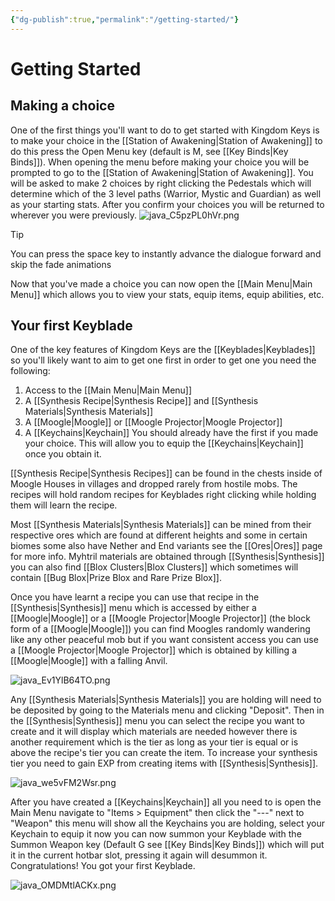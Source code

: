 ```yaml
---
{"dg-publish":true,"permalink":"/getting-started/"}
---
```


# Getting Started
## Making a choice
One of the first things you'll want to do to get started with Kingdom Keys is to make your choice in the [[Station of Awakening\|Station of Awakening]] to do this press the Open Menu key (default is M, see [[Key Binds\|Key Binds]]).
When opening the menu before making your choice you will be prompted to go to the [[Station of Awakening\|Station of Awakening]]. You will be asked to make 2 choices by right clicking the Pedestals which will determine which of the 3 level paths (Warrior, Mystic and Guardian) as well as your starting stats. After you confirm your choices you will be returned to wherever you were previously.
 ![java_C5pzPL0hVr.png](/img/user/java_C5pzPL0hVr.png)

> [!tip] 
> You can press the space key to instantly advance the dialogue forward and skip the fade animations

Now that you've made a choice you can now open the [[Main Menu\|Main Menu]] which allows you to view your stats, equip items, equip abilities, etc.

## Your first Keyblade
One of the key features of Kingdom Keys are the [[Keyblades\|Keyblades]] so you'll likely want to aim to get one first in order to get one you need the following:
1. Access to the [[Main Menu\|Main Menu]]
2. A [[Synthesis Recipe\|Synthesis Recipe]] and [[Synthesis Materials\|Synthesis Materials]]
3. A [[Moogle\|Moogle]] or [[Moogle Projector\|Moogle Projector]]
4. A [[Keychains\|Keychain]]
You should already have the first if you made your choice. This will allow you to equip the [[Keychains\|Keychain]] once you obtain it.

[[Synthesis Recipe\|Synthesis Recipes]] can be found in the chests inside of Moogle Houses in villages and dropped rarely from hostile mobs. The recipes will hold random recipes for Keyblades right clicking while holding them will learn the recipe.

Most [[Synthesis Materials\|Synthesis Materials]] can be mined from their respective ores which are found at different heights and some in certain biomes some also have Nether and End variants see the [[Ores\|Ores]] page for more info. Myhtril materials are obtained through [[Synthesis\|Synthesis]] you can also find [[Blox Clusters\|Blox Clusters]] which sometimes will contain [[Bug Blox\|Prize Blox and Rare Prize Blox]]. 

Once you have learnt a recipe you can use that recipe in the [[Synthesis\|Synthesis]] menu which is accessed by either a [[Moogle\|Moogle]] or a [[Moogle Projector\|Moogle Projector]] (the block form of a [[Moogle\|Moogle]]) you can find Moogles randomly wandering like any other peaceful mob but if you want consistent access you can use a [[Moogle Projector\|Moogle Projector]] which is obtained by killing a [[Moogle\|Moogle]] with a falling Anvil. 

![java_Ev1YlB64TO.png](/img/user/java_Ev1YlB64TO.png)

Any [[Synthesis Materials\|Synthesis Materials]] you are holding will need to be deposited by going to the Materials menu and clicking "Deposit". Then in the [[Synthesis\|Synthesis]] menu you can select the recipe you want to create and it will display which materials are needed however there is another requirement which is the tier as long as your tier is equal or is above the recipe's tier you can create the item. To increase your synthesis tier you need to gain EXP from creating items with [[Synthesis\|Synthesis]].

![java_we5vFM2Wsr.png](/img/user/java_we5vFM2Wsr.png)

After you have created a [[Keychains\|Keychain]] all you need to is open the Main Menu navigate to "Items > Equipment" then click the "---" next to "Weapon" this menu will show all the Keychains you are holding, select your Keychain to equip it now you can now summon your Keyblade with the Summon Weapon key (Default G see [[Key Binds\|Key Binds]]) which will put it in the current hotbar slot, pressing it again will desummon it. Congratulations! You got your first Keyblade.

![java_OMDMtlACKx.png](/img/user/java_OMDMtlACKx.png)






